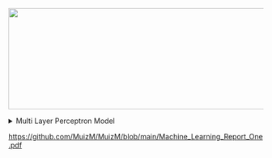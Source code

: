 <p align="center">
  <img width="600" height="200" src="https://github.com/MuizM/MuizM/blob/main/MUIZ%20MURAD%20(1).png">
</p>

<details>
<summary>Multi Layer Perceptron Model</summary>

</details>


https://github.com/MuizM/MuizM/blob/main/Machine_Learning_Report_One.pdf
